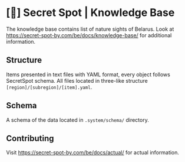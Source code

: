 # [🙊] Secret Spot | Knowledge Base

The knowledge base contains list of nature sights of Belarus.
Look at https://secret-spot-by.com/be/docs/knowledge-base/ for additional information.

## Structure

Items presented in text files with YAML format, every object follows SecretSpot schema.
All files located in three-like structure `[region]/[subregion]/[item].yaml`.

## Schema

A schema of the data located in `.system/schema/` directory.

## Contributing

Visit https://secret-spot-by.com/be/docs/actual/ for actual information.
